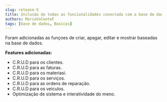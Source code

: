 ```yaml
---
slug: release-5
title: Inclusão de todas as funcionalidades conectada com a base de dados [release v0.1.1]
authors: MarcoValenteF
tags: [base de dados, Basicas]
---
```


Foram adicionadas as funçoes de criar, apagar, editar e mostrar baseadas na base de dados.

__Features adicionadas:__

<!--truncate-->

* C.R.U.D para os clientes.
* C.R.U.D para as faturas.
* C.R.U.D para os materiasi.
* C.R.U.D para os serviços.
* C.R.U.D para as ordens de reparação.
* C.R.U.D para os veiculos.
* Optimização de sistema e interatividade do meno.
